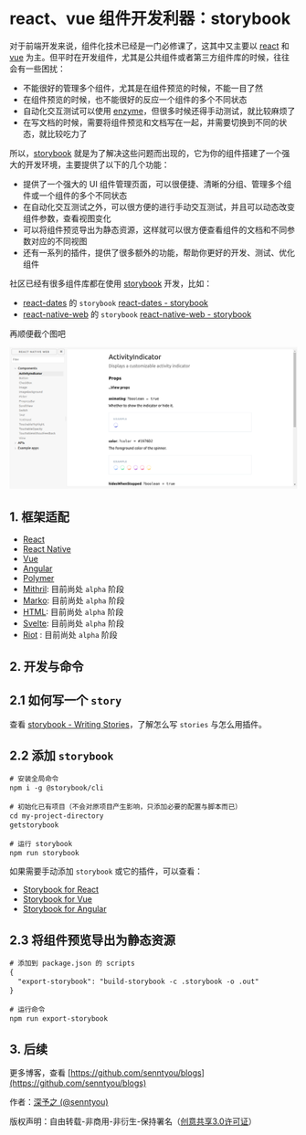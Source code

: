 # react、vue 组件开发利器：storybook

对于前端开发来说，组件化技术已经是一门必修课了，这其中又主要以 [react](https://github.com/facebook/react) 和 [vue](https://github.com/vuejs/vue) 为主。但平时在开发组件，尤其是公共组件或者第三方组件库的时候，往往会有一些困扰：

- 不能很好的管理多个组件，尤其是在组件预览的时候，不能一目了然
- 在组件预览的时候，也不能很好的反应一个组件的多个不同状态
- 自动化交互测试可以使用 [enzyme](https://github.com/airbnb/enzyme)，但很多时候还得手动测试，就比较麻烦了
- 在写文档的时候，需要将组件预览和文档写在一起，并需要切换到不同的状态，就比较吃力了

所以，[storybook](https://github.com/storybooks/storybook) 就是为了解决这些问题而出现的，它为你的组件搭建了一个强大的开发环境，主要提供了以下的几个功能：

- 提供了一个强大的 UI 组件管理页面，可以很便捷、清晰的分组、管理多个组件或一个组件的多个不同状态
- 在自动化交互测试之外，可以很方便的进行手动交互测试，并且可以动态改变组件参数，查看视图变化
- 可以将组件预览导出为静态资源，这样就可以很方便查看组件的文档和不同参数对应的不同视图
- 还有一系列的插件，提供了很多额外的功能，帮助你更好的开发、测试、优化组件

社区已经有很多组件库都在使用 [storybook](https://github.com/storybooks/storybook) 开发，比如：

- [react-dates](https://github.com/airbnb/react-dates) 的 `storybook` [react-dates - storybook](http://airbnb.io/react-dates/)
- [react-native-web](https://github.com/necolas/react-native-web) 的 `storybook` [react-native-web - storybook](http://necolas.github.io/react-native-web/storybook/)

再顺便截个图吧

![](../images/1.png)

## 1. 框架适配

- [React](https://github.com/storybooks/storybook/blob/master/app/react)
- [React Native](https://github.com/storybooks/storybook/blob/master/app/react-native)
- [Vue](https://github.com/storybooks/storybook/blob/master/app/vue)
- [Angular](https://github.com/storybooks/storybook/blob/master/app/angular)
- [Polymer](https://github.com/storybooks/storybook/blob/master/app/polymer)
- [Mithril](https://github.com/storybooks/storybook/blob/master/app/mithril): 目前尚处 `alpha` 阶段
- [Marko](https://github.com/storybooks/storybook/blob/master/app/marko): 目前尚处 `alpha` 阶段
- [HTML](https://github.com/storybooks/storybook/blob/master/app/html): 目前尚处 `alpha` 阶段
- [Svelte](https://github.com/storybooks/storybook/blob/master/app/svelte): 目前尚处 `alpha` 阶段
- [Riot](https://github.com/storybooks/storybook/blob/master/app/riot) : 目前尚处 `alpha` 阶段

## 2. 开发与命令

## 2.1 如何写一个 `story` 

查看 [storybook - Writing Stories](https://storybook.js.org/basics/writing-stories/)，了解怎么写 `stories` 与怎么用插件。

## 2.2 添加 `storybook`

```
# 安装全局命令
npm i -g @storybook/cli

# 初始化已有项目（不会对原项目产生影响，只添加必要的配置与脚本而已）
cd my-project-directory
getstorybook

# 运行 storybook
npm run storybook
```

如果需要手动添加 `storybook` 或它的插件，可以查看：

- [Storybook for React](https://storybook.js.org/basics/guide-react/)
- [Storybook for Vue](https://storybook.js.org/basics/guide-vue/)
- [Storybook for Angular](https://storybook.js.org/basics/guide-angular/)

## 2.3 将组件预览导出为静态资源

```
# 添加到 package.json 的 scripts
{
  "export-storybook": "build-storybook -c .storybook -o .out"
}

# 运行命令
npm run export-storybook
```

## 3. 后续

更多博客，查看 [https://github.com/senntyou/blogs](https://github.com/senntyou/blogs)

作者：[深予之 (@senntyou)](https://github.com/senntyou)

版权声明：自由转载-非商用-非衍生-保持署名（[创意共享3.0许可证](https://creativecommons.org/licenses/by-nc-nd/3.0/deed.zh)）

